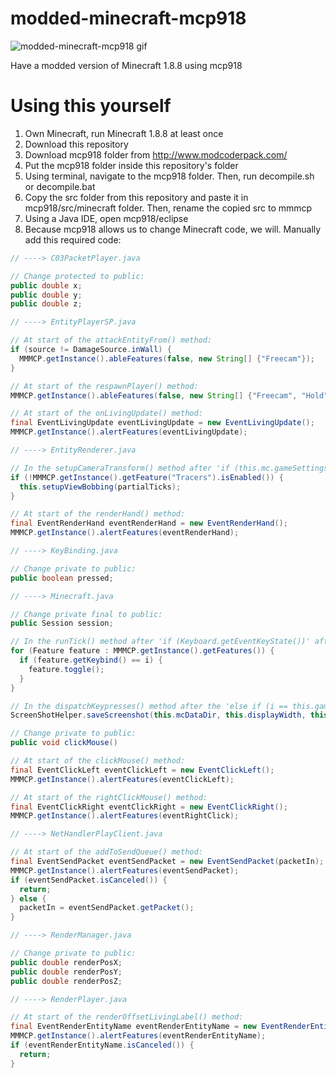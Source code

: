 # modded-minecraft-mcp918
![modded-minecraft-mcp918 gif](https://i.imgur.com/o40P2kX.gif)

Have a modded version of Minecraft 1.8.8 using mcp918

# Using this yourself
1. Own Minecraft, run Minecraft 1.8.8 at least once
2. Download this repository
3. Download mcp918 folder from http://www.modcoderpack.com/
4. Put the mcp918 folder inside this repository's folder
5. Using terminal, navigate to the mcp918 folder. Then, run decompile.sh or decompile.bat
6. Copy the src folder from this repository and paste it in mcp918/src/minecraft folder. Then, rename the copied src to mmmcp
7. Using a Java IDE, open mcp918/eclipse
8. Because mcp918 allows us to change Minecraft code, we will. Manually add this required code:

```java
// ----> C03PacketPlayer.java

// Change protected to public:
public double x;
public double y;
public double z;
```
```java
// ----> EntityPlayerSP.java

// At start of the attackEntityFrom() method:
if (source != DamageSource.inWall) {
  MMMCP.getInstance().ableFeatures(false, new String[] {"Freecam"});
}

// At start of the respawnPlayer() method:
MMMCP.getInstance().ableFeatures(false, new String[] {"Freecam", "Hold", "Jump", "Sneak", "Triggerbot", "Walk"});

// At start of the onLivingUpdate() method:
final EventLivingUpdate eventLivingUpdate = new EventLivingUpdate();
MMMCP.getInstance().alertFeatures(eventLivingUpdate);
```
```java
// ----> EntityRenderer.java

// In the setupCameraTransform() method after 'if (this.mc.gameSettings.viewBobbing)':
if (!MMMCP.getInstance().getFeature("Tracers").isEnabled()) {
  this.setupViewBobbing(partialTicks);
}

// At start of the renderHand() method:
final EventRenderHand eventRenderHand = new EventRenderHand();
MMMCP.getInstance().alertFeatures(eventRenderHand);
```
```java
// ----> KeyBinding.java

// Change private to public:
public boolean pressed;
```
```java
// ----> Minecraft.java

// Change private final to public:
public Session session;

// In the runTick() method after 'if (Keyboard.getEventKeyState())' after 'if (this.currentScreen != null) { } else {':
for (Feature feature : MMMCP.getInstance().getFeatures()) {
  if (feature.getKeybind() == i) {
    feature.toggle();
  }
}

// In the dispatchKeypresses() method after the 'else if (i == this.gameSettings.keyBindScreenshot.getKeyCode())':
ScreenShotHelper.saveScreenshot(this.mcDataDir, this.displayWidth, this.displayHeight, this.framebufferMc);

// Change private to public:
public void clickMouse()

// At start of the clickMouse() method:
final EventClickLeft eventClickLeft = new EventClickLeft();
MMMCP.getInstance().alertFeatures(eventClickLeft);

// At start of the rightClickMouse() method:
final EventClickRight eventClickRight = new EventClickRight();
MMMCP.getInstance().alertFeatures(eventRightClick);
```
```java
// ----> NetHandlerPlayClient.java

// At start of the addToSendQueue() method:
final EventSendPacket eventSendPacket = new EventSendPacket(packetIn);
MMMCP.getInstance().alertFeatures(eventSendPacket);
if (eventSendPacket.isCanceled()) {
  return;
} else {
  packetIn = eventSendPacket.getPacket();
}
```
```java
// ----> RenderManager.java

// Change private to public:
public double renderPosX;
public double renderPosY;
public double renderPosZ;
```
```java
// ----> RenderPlayer.java

// At start of the renderOffsetLivingLabel() method:
final EventRenderEntityName eventRenderEntityName = new EventRenderEntityName(renderManager, entityIn, x, y, z);
MMMCP.getInstance().alertFeatures(eventRenderEntityName);
if (eventRenderEntityName.isCanceled()) {
  return;
}
```
